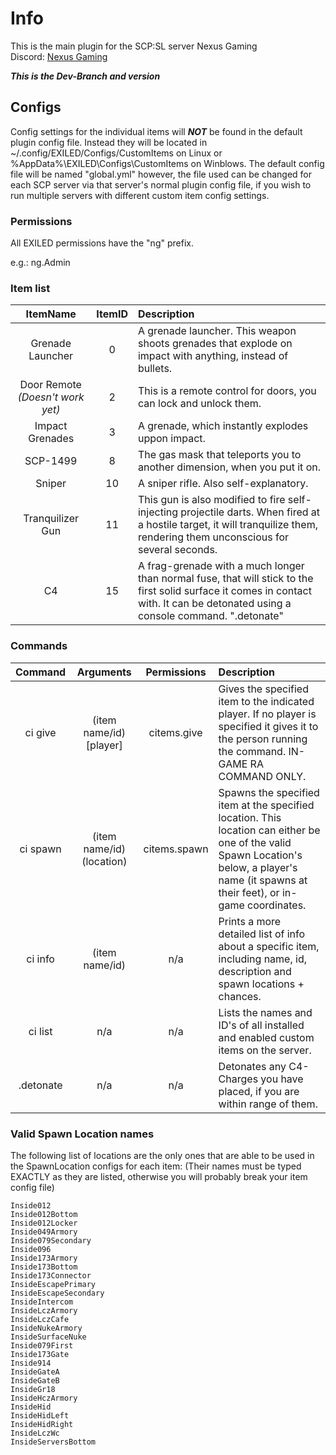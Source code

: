 # Info  
 This is the main plugin for the SCP:SL server Nexus Gaming \
 Discord: [Nexus Gaming](https://discord.gg/xHw7uD6Fr8)

 __***This is the Dev-Branch and version***__
 ## Configs

 Config settings for the individual items will ***NOT*** be found in the default plugin config file. Instead they will be located in ~/.config/EXILED/Configs/CustomItems on Linux or %AppData%\EXILED\Configs\CustomItems on Winblows.
The default config file will be named "global.yml" however, the file used can be changed for each SCP server via that server's normal plugin config file, if you wish to run multiple servers with different custom item config settings.

### Permissions
All EXILED permissions have the "ng" prefix.

e.g.: ng.Admin

### Item list
ItemName | ItemID | Description
:---: | :---: | :------
Grenade Launcher | 0 | A grenade launcher. This weapon shoots grenades that explode on impact with anything, instead of bullets.
Door Remote *(Doesn't work yet)* | 2 | This is a remote control for doors, you can lock and unlock them.
Impact Grenades | 3 | A grenade, which instantly explodes uppon impact.
SCP-1499 | 8 | The gas mask that teleports you to another dimension, when you put it on.
Sniper | 10 | A sniper rifle. Also self-explanatory.
Tranquilizer Gun | 11 | This gun is also modified to fire self-injecting projectile darts. When fired at a hostile target, it will tranquilize them, rendering them unconscious for several seconds.
C4 | 15 | A frag-grenade with a much longer than normal fuse, that will stick to the first solid surface it comes in contact with. It can be detonated using a console command. ".detonate"



### Commands
Command | Arguments | Permissions | Description
:---: | :---: | :---: | :------
ci give | (item name/id) [player] | citems.give | Gives the specified item to the indicated player. If no player is specified it gives it to the person running the command. IN-GAME RA COMMAND ONLY.
ci spawn | (item name/id) (location) | citems.spawn | Spawns the specified item at the specified location. This location can either be one of the valid Spawn Location's below, a player's name (it spawns at their feet), or in-game coordinates.
ci info | (item name/id) | n/a | Prints a more detailed list of info about a specific item, including name, id, description and spawn locations + chances.
ci list | n/a | n/a | Lists the names and ID's of all installed and enabled custom items on the server.
.detonate | n/a | n/a | Detonates any C4-Charges you have placed, if you are within range of them.

### Valid Spawn Location names
The following list of locations are the only ones that are able to be used in the SpawnLocation configs for each item:
(Their names must be typed EXACTLY as they are listed, otherwise you will probably break your item config file)
```
Inside012
Inside012Bottom
Inside012Locker
Inside049Armory
Inside079Secondary
Inside096
Inside173Armory
Inside173Bottom
Inside173Connector
InsideEscapePrimary
InsideEscapeSecondary
InsideIntercom
InsideLczArmory
InsideLczCafe
InsideNukeArmory
InsideSurfaceNuke
Inside079First
Inside173Gate
Inside914
InsideGateA
InsideGateB
InsideGr18
InsideHczArmory
InsideHid
InsideHidLeft
InsideHidRight
InsideLczWc
InsideServersBottom
```